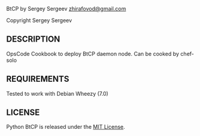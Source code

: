 BtCP by Sergey Sergeev <zhirafovod@gmail.com>

Copyright Sergey Sergeev

DESCRIPTION
-----------

OpsCode Cookbook to deploy BtCP daemon node. Can be cooked by chef-solo 


REQUIREMENTS
-----------

Tested to work with Debian Wheezy (7.0)

LICENSE
-----------

Python BtCP is released under the [MIT License](http://www.opensource.org/licenses/MIT).
